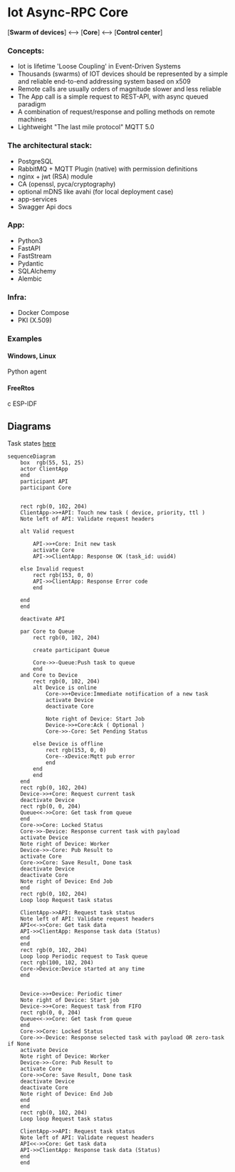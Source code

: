 # Iot Async-RPC Core

[**Swarm of devices**] <--> [**Core**] <--> [**Control center**]

### Concepts:

- Iot is lifetime 'Loose Coupling' in Event-Driven Systems
- Thousands (swarms) of IOT devices should be represented by a simple and reliable end-to-end addressing system based on x509
- Remote calls are usually orders of magnitude slower and less reliable
- The App call is a simple request to REST-API, with async queued paradigm
- A combination of request/response and polling methods on remote machines
- Lightweight "The last mile protocol" MQTT 5.0

### The architectural stack:

- PostgreSQL
- RabbitMQ + MQTT Plugin (native) with permission definitions
- nginx + jwt (RSA) module
- CA (openssl, pyca/cryptography)
- optional mDNS like avahi (for local deployment case)
- app-services
- Swagger Api docs

### App:

- Python3
- FastAPI
- FastStream
- Pydantic
- SQLAlchemy
- Alembic

### Infra:

- Docker Compose
- PKI (X.509)

### Examples

#### Windows, Linux
Python agent

#### FreeRtos
c
ESP-IDF

## Diagrams

Task states [here](./docs/task_states.md)


```mermaid
sequenceDiagram
    box  rgb(55, 51, 25)
    actor ClientApp
    end
    participant API  
    participant Core


    rect rgb(0, 102, 204)
    ClientApp->>+API: Touch new task ( device, priority, ttl )
    Note left of API: Validate request headers
    
    alt Valid request
        
        API->>+Core: Init new task
        activate Core
        API->>ClientApp: Response OK (task_id: uuid4)
       
    else Invalid request
        rect rgb(153, 0, 0)
        API->>ClientApp: Response Error code
        end

    end
    end 

    deactivate API
    
    par Core to Queue       
        rect rgb(0, 102, 204)
        
        create participant Queue
        
        Core->>-Queue:Push task to queue
        end
    and Core to Device
        rect rgb(0, 102, 204)
        alt Device is online
            Core->>+Device:Immediate notification of a new task
            activate Device
            deactivate Core
       
            Note right of Device: Start Job
            Device->>+Core:Ack ( Optional )
            Core->>-Core: Set Pending Status
        
        else Device is offline
            rect rgb(153, 0, 0)
            Core--xDevice:Mqtt pub error
            end
        end
        end        
    end
    rect rgb(0, 102, 204)
    Device->>+Core: Request current task
    deactivate Device
    rect rgb(0, 0, 204)
    Queue<<->>Core: Get task from queue
    end
    Core->>Core: Locked Status
    Core->>-Device: Response current task with payload
    activate Device
    Note right of Device: Worker
    Device->>-Core: Pub Result to 
    activate Core
    Core->>Core: Save Result, Done task    
    deactivate Device
    deactivate Core
    Note right of Device: End Job
    end
    rect rgb(0, 102, 204)
    Loop loop Request task status
   
    ClientApp->>API: Request task status
    Note left of API: Validate request headers
    API<<->>Core: Get task data
    API->>ClientApp: Response task data (Status)
    end
    end
    rect rgb(0, 102, 204)
    Loop loop Periodic request to Task queue
    rect rgb(100, 102, 204)
    Core->Device:Device started at any time
    end
    
    
    Device->>+Device: Periodic timer
    Note right of Device: Start job
    Device->>+Core: Request task from FIFO
    rect rgb(0, 0, 204)
    Queue<<->>Core: Get task from queue
    end
    Core->>Core: Locked Status
    Core->>-Device: Response selected task with payload OR zero-task if None
    activate Device
    Note right of Device: Worker
    Device->>-Core: Pub Result to 
    activate Core
    Core->>Core: Save Result, Done task    
    deactivate Device
    deactivate Core
    Note right of Device: End Job
    end
    end
    rect rgb(0, 102, 204)
    Loop loop Request task status
   
    ClientApp->>API: Request task status
    Note left of API: Validate request headers
    API<<->>Core: Get task data
    API->>ClientApp: Response task data (Status)
    end
    end
    
```
